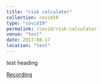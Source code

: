 ```yaml
---
title: "risk calculator"
collection: covid19
type: "covid19"
permalink: /covid/risk-calculator
venue: "test"
date: 2017-08-17
location: "test"
---
```


test heading

[Recording](https://cds.cern.ch/record/2280012)
